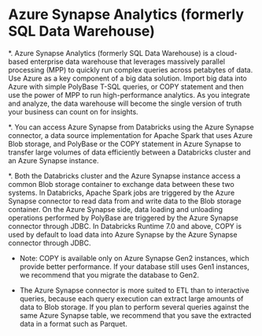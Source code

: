 # Azure Synapse Analytics (formerly SQL Data Warehouse)

*. Azure Synapse Analytics (formerly SQL Data Warehouse) is a cloud-based enterprise data warehouse that leverages massively parallel processing (MPP) to quickly run complex queries across petabytes of data. Use Azure as a key component of a big data solution. Import big data into Azure with simple PolyBase T-SQL queries, or COPY statement and then use the power of MPP to run high-performance analytics. As you integrate and analyze, the data warehouse will become the single version of truth your business can count on for insights.

*. You can access Azure Synapse from Databricks using the Azure Synapse connector, a data source implementation for Apache Spark that uses Azure Blob storage, and PolyBase or the COPY statement in Azure Synapse to transfer large volumes of data efficiently between a Databricks cluster and an Azure Synapse instance.

*. Both the Databricks cluster and the Azure Synapse instance access a common Blob storage container to exchange data between these two systems. In Databricks, Apache Spark jobs are triggered by the Azure Synapse connector to read data from and write data to the Blob storage container. On the Azure Synapse side, data loading and unloading operations performed by PolyBase are triggered by the Azure Synapse connector through JDBC. In Databricks Runtime 7.0 and above, COPY is used by default to load data into Azure Synapse by the Azure Synapse connector through JDBC.

* Note: COPY is available only on Azure Synapse Gen2 instances, which provide better performance. If your database still uses Gen1 instances, we recommend that you migrate the database to Gen2.

* The Azure Synapse connector is more suited to ETL than to interactive queries, because each query execution can extract large amounts of data to Blob storage. If you plan to perform several queries against the same Azure Synapse table, we recommend that you save the extracted data in a format such as Parquet.
